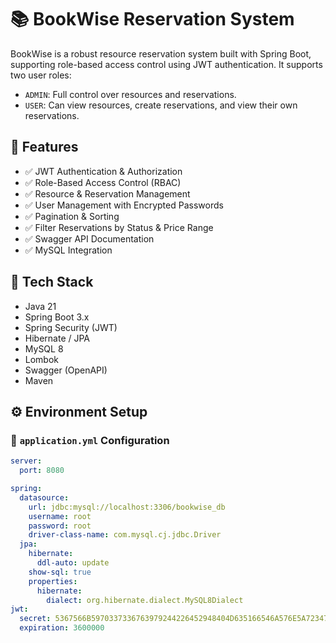 # 📚 BookWise Reservation System

BookWise is a robust resource reservation system built with Spring Boot, supporting role-based access control using JWT authentication. It supports two user roles:

- `ADMIN`: Full control over resources and reservations.
- `USER`: Can view resources, create reservations, and view their own reservations.
## 🚀 Features

- ✅ JWT Authentication & Authorization
- ✅ Role-Based Access Control (RBAC)
- ✅ Resource & Reservation Management
- ✅ User Management with Encrypted Passwords
- ✅ Pagination & Sorting
- ✅ Filter Reservations by Status & Price Range
- ✅ Swagger API Documentation
- ✅ MySQL Integration

## 🧰 Tech Stack

- Java 21
- Spring Boot 3.x
- Spring Security (JWT)
- Hibernate / JPA
- MySQL 8
- Lombok
- Swagger (OpenAPI)
- Maven

## ⚙️ Environment Setup

### 🔐 `application.yml` Configuration

```yaml
server:
  port: 8080

spring:
  datasource:
    url: jdbc:mysql://localhost:3306/bookwise_db
    username: root
    password: root
    driver-class-name: com.mysql.cj.jdbc.Driver
  jpa:
    hibernate:
      ddl-auto: update
    show-sql: true
    properties:
      hibernate:
        dialect: org.hibernate.dialect.MySQL8Dialect
jwt:
  secret: 5367566B5970337336763979244226452948404D635166546A576E5A7234753778214125442A472D4B6150645367566B5970
  expiration: 3600000
